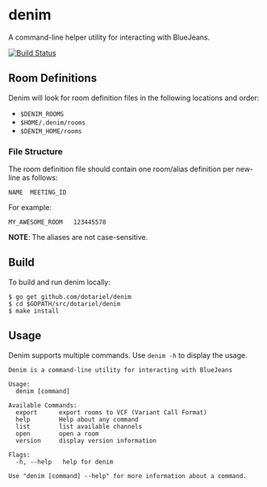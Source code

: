 # denim

A command-line helper utility for interacting with BlueJeans.

[![Build Status](https://travis-ci.org/dotariel/denim.svg?branch=master)](https://travis-ci.org/dotariel/denim)

## Room Definitions

Denim will look for room definition files in the following locations and order:

* `$DENIM_ROOMS`
* `$HOME/.denim/rooms`
* `$DENIM_HOME/rooms`

### File Structure

The room definition file should contain one room/alias definition per new-line as follows:

```
NAME  MEETING_ID
```

For example:

```
MY_AWESOME_ROOM   123445578
```

**NOTE**: The aliases are not case-sensitive.

## Build

To build and run denim locally:

```
$ go get github.com/dotariel/denim
$ cd $GOPATH/src/dotariel/denim
$ make install
```

## Usage

Denim supports multiple commands. Use `denim -h` to display the usage.

```
Denim is a command-line utility for interacting with BlueJeans

Usage:
  denim [command]

Available Commands:
  export      export rooms to VCF (Variant Call Format)
  help        Help about any command
  list        list available channels
  open        open a room
  version     display version information

Flags:
  -h, --help   help for denim

Use "denim [command] --help" for more information about a command.
```